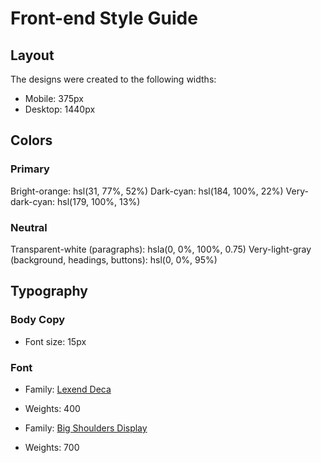 # Front-end Style Guide

## Layout

The designs were created to the following widths:

- Mobile: 375px
- Desktop: 1440px

## Colors

### Primary

Bright-orange: hsl(31, 77%, 52%)
Dark-cyan: hsl(184, 100%, 22%)
Very-dark-cyan: hsl(179, 100%, 13%)

### Neutral

Transparent-white (paragraphs): hsla(0, 0%, 100%, 0.75)
Very-light-gray (background, headings, buttons): hsl(0, 0%, 95%)

## Typography

### Body Copy

- Font size: 15px

### Font

- Family: [Lexend Deca](https://fonts.google.com/specimen/Lexend+Deca)
- Weights: 400

- Family: [Big Shoulders Display](https://fonts.google.com/specimen/Big+Shoulders+Display)
- Weights: 700
